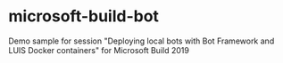 # microsoft-build-bot
Demo sample for session "Deploying local bots with Bot Framework and LUIS Docker containers" for Microsoft Build 2019
